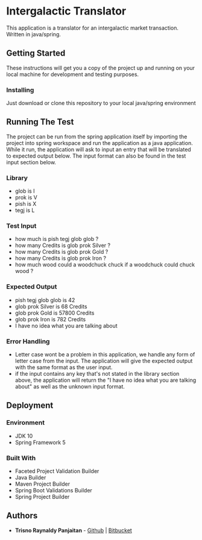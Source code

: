 # Intergalactic Translator
This application is a translator for an intergalactic market transaction. Written in java/spring.

## Getting Started
These instructions will get you a copy of the project up and running on your local machine for development and testing purposes.

### Installing
Just download or clone this repository to your local java/spring environment

## Running The Test
The project can be run from the spring application itself by importing the project into spring workspace and run the application as a java application.
While it run, the application will ask to input an entry that will be translated to expected output below. The input format can also be found in the test input section below.

### Library
* glob is I
* prok is V
* pish is X
* tegj is L

### Test Input
* how much is pish tegj glob glob ?
* how many Credits is glob prok Silver ?
* how many Credits is glob prok Gold ?
* how many Credits is glob prok Iron ?
* how much wood could a woodchuck chuck if a woodchuck could chuck wood ?

### Expected Output
* pish tegj glob glob is 42
* glob prok Silver is 68 Credits
* glob prok Gold is 57800 Credits
* glob prok Iron is 782 Credits
* I have no idea what you are talking about

### Error Handling
* Letter case wont be a problem in this application, we handle any form of letter case from the input. The application will give the expected output with the same format as the user input.
* if the input contains any key that's not stated in the library section above, the application will return the "I have no idea what you are talking about" as well as the unknown input format.

## Deployment
### Environment
* JDK 10
* Spring Framework 5

### Built With
* Faceted Project Validation Builder
* Java Builder 
* Maven Project Builder
* Spring Boot Validations Builder
* Spring Project Builder

## Authors
* **Trisno Raynaldy Panjaitan** - [Github](https://github.com/raylucker) | [Bitbucket](https://bitbucket.org/raypanjaitan/)
